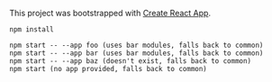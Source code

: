 This project was bootstrapped with [Create React App](https://github.com/facebookincubator/create-react-app).

```
npm install

npm start -- --app foo (uses bar modules, falls back to common)
npm start -- --app bar (uses bar modules, falls back to common)
npm start -- --app baz (doesn't exist, falls back to common)
npm start (no app provided, falls back to common)
```
